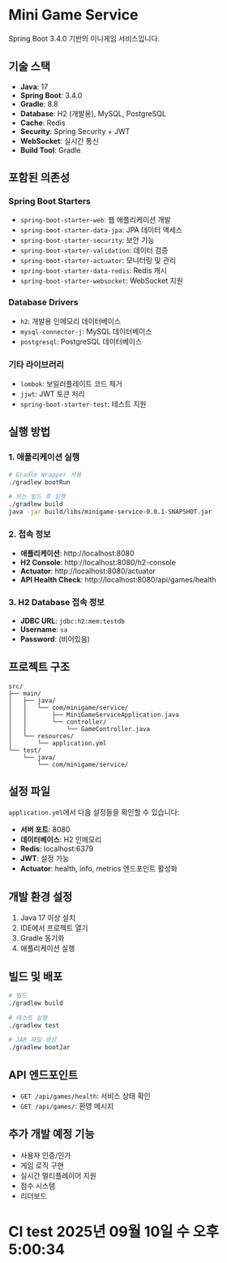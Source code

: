 # Mini Game Service

Spring Boot 3.4.0 기반의 미니게임 서비스입니다.

## 기술 스택

- **Java**: 17
- **Spring Boot**: 3.4.0
- **Gradle**: 8.8
- **Database**: H2 (개발용), MySQL, PostgreSQL
- **Cache**: Redis
- **Security**: Spring Security + JWT
- **WebSocket**: 실시간 통신
- **Build Tool**: Gradle

## 포함된 의존성

### Spring Boot Starters
- `spring-boot-starter-web`: 웹 애플리케이션 개발
- `spring-boot-starter-data-jpa`: JPA 데이터 액세스
- `spring-boot-starter-security`: 보안 기능
- `spring-boot-starter-validation`: 데이터 검증
- `spring-boot-starter-actuator`: 모니터링 및 관리
- `spring-boot-starter-data-redis`: Redis 캐시
- `spring-boot-starter-websocket`: WebSocket 지원

### Database Drivers
- `h2`: 개발용 인메모리 데이터베이스
- `mysql-connector-j`: MySQL 데이터베이스
- `postgresql`: PostgreSQL 데이터베이스

### 기타 라이브러리
- `lombok`: 보일러플레이트 코드 제거
- `jjwt`: JWT 토큰 처리
- `spring-boot-starter-test`: 테스트 지원

## 실행 방법

### 1. 애플리케이션 실행
```bash
# Gradle Wrapper 사용
./gradlew bootRun

# 또는 빌드 후 실행
./gradlew build
java -jar build/libs/minigame-service-0.0.1-SNAPSHOT.jar
```

### 2. 접속 정보
- **애플리케이션**: http://localhost:8080
- **H2 Console**: http://localhost:8080/h2-console
- **Actuator**: http://localhost:8080/actuator
- **API Health Check**: http://localhost:8080/api/games/health

### 3. H2 Database 접속 정보
- **JDBC URL**: `jdbc:h2:mem:testdb`
- **Username**: `sa`
- **Password**: (비어있음)

## 프로젝트 구조

```
src/
├── main/
│   ├── java/
│   │   └── com/minigame/service/
│   │       ├── MiniGameServiceApplication.java
│   │       └── controller/
│   │           └── GameController.java
│   └── resources/
│       └── application.yml
└── test/
    └── java/
        └── com/minigame/service/
```

## 설정 파일

`application.yml`에서 다음 설정들을 확인할 수 있습니다:

- **서버 포트**: 8080
- **데이터베이스**: H2 인메모리
- **Redis**: localhost:6379
- **JWT**: 설정 가능
- **Actuator**: health, info, metrics 엔드포인트 활성화

## 개발 환경 설정

1. Java 17 이상 설치
2. IDE에서 프로젝트 열기
3. Gradle 동기화
4. 애플리케이션 실행

## 빌드 및 배포

```bash
# 빌드
./gradlew build

# 테스트 실행
./gradlew test

# JAR 파일 생성
./gradlew bootJar
```

## API 엔드포인트

- `GET /api/games/health`: 서비스 상태 확인
- `GET /api/games/`: 환영 메시지

## 추가 개발 예정 기능

- 사용자 인증/인가
- 게임 로직 구현
- 실시간 멀티플레이어 지원
- 점수 시스템
- 리더보드 
# CI test 2025년 09월 10일 수 오후  5:00:34
